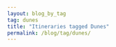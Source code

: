 ```yaml
---
layout: blog_by_tag
tag: dunes
title: "Itineraries tagged Dunes"
permalink: /blog/tag/dunes/
---
```

